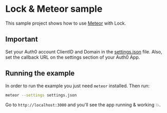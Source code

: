 # Lock & Meteor sample

This sample project shows how to use [Meteor](https://www.meteor.com/) with Lock.

## Important

Set your Auth0 account ClientID and Domain in the [settings.json](https://github.com/auth0/meteor-auth0/blob/master/examples/auth0-meteor-sample/settings.json) file. Also, set the callback URL on the settings section of your Auth0 App.

## Running the example

In order to run the example you just need `meteor` installed. Then run:

```bash
meteor --settings settings.json
```

Go to `http://localhost:3000` and you'll see the app running & working :boom:.
